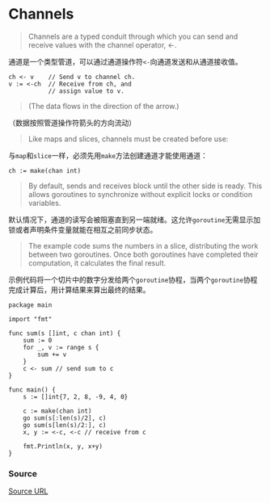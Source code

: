 # Channels
> Channels are a typed conduit through which you can send and receive values with the channel operator, <-.

通道是一个类型管道，可以通过通道操作符`<-`向通道发送和从通道接收值。
```
ch <- v    // Send v to channel ch.
v := <-ch  // Receive from ch, and
           // assign value to v.
```
> (The data flows in the direction of the arrow.)

（数据按照管道操作符箭头的方向流动）
> Like maps and slices, channels must be created before use:

与`map`和`slice`一样，必须先用`make`方法创建通道才能使用通道：

```
ch := make(chan int)
```

> By default, sends and receives block until the other side is ready. This allows goroutines to synchronize without explicit locks or condition variables.

默认情况下，通道的读写会被阻塞直到另一端就绪。这允许`goroutine`无需显示加锁或者声明条件变量就能在相互之前同步状态。

> The example code sums the numbers in a slice, distributing the work between two goroutines. Once both goroutines have completed their computation, it calculates the final result.

示例代码将一个切片中的数字分发给两个`goroutine`协程，当两个`goroutine`协程完成计算后，用计算结果来算出最终的结果。

```
package main

import "fmt"

func sum(s []int, c chan int) {
	sum := 0
	for _, v := range s {
		sum += v
	}
	c <- sum // send sum to c
}

func main() {
	s := []int{7, 2, 8, -9, 4, 0}

	c := make(chan int)
	go sum(s[:len(s)/2], c)
	go sum(s[len(s)/2:], c)
	x, y := <-c, <-c // receive from c

	fmt.Println(x, y, x+y)
}
```

### Source

[Source URL](https://tour.golang.org/concurrency/2)
